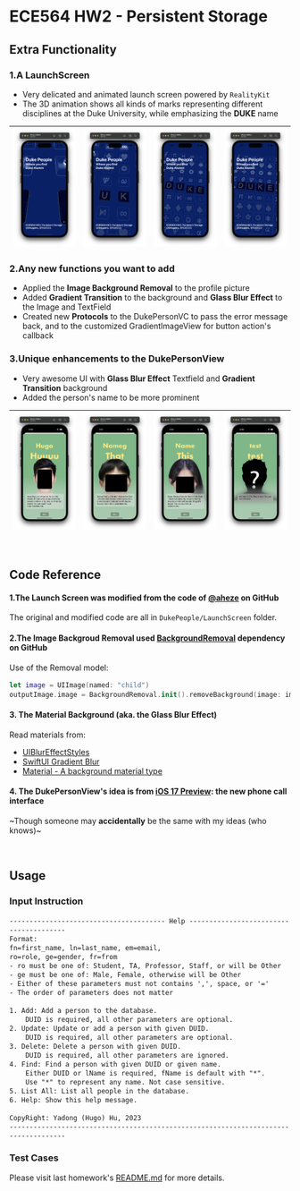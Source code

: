 #  ECE564 HW2 - Persistent Storage

## Extra Functionality

### 1.A LaunchScreen
- Very delicated and animated launch screen powered by ```RealityKit```
- The 3D animation shows all kinds of marks representing different disciplines at the Duke University, while emphasizing the **DUKE** name

|![](Assets/hw2_launchscreen1.png)|![](Assets/hw2_launchscreen2.png)|![](Assets/hw2_launchscreen3.png)|![](Assets/hw2_launchscreen4.png)|
|---|---|---|---|

### 2.Any new functions you want to add
- Applied the **Image Background Removal** to the profile picture
- Added **Gradient Transition** to the background and **Glass Blur Effect** to the Image and TextField
- Created new **Protocols** to the DukePersonVC to pass the error message back, and to the customized GradientImageView for button action's callback

### 3.Unique enhancements to the DukePersonView
- Very awesome UI with **Glass Blur Effect** Textfield and **Gradient Transition** background
- Added the person's name to be more prominent


|![](Assets/hw2_person1.png)|![](Assets/hw2_person2.png)|![](Assets/hw2_person4.png)|![](Assets/hw2_person3.png)|
|---|---|---|---|

<br />

## Code Reference

#### 1.The Launch Screen was modified from the code of [@aheze](https://github.com/aheze/RealityKitLaunchScreen) on GitHub
The original and modified code are all in ```DukePeople/LaunchScreen``` folder.

#### 2.The Image Backgroud Removal used [BackgroundRemoval](https://github.com/Ezaldeen99/BackgroundRemoval) dependency on GitHub
Use of the Removal model:
```swift
let image = UIImage(named: "child")
outputImage.image = BackgroundRemoval.init().removeBackground(image: image!)
```

#### 3. The Material Background (aka. the Glass Blur Effect)
Read materials from:
- [UIBlurEffectStyles](https://ikyle.me/blog/2022/uiblureffectstyle)
- [SwiftUI Gradient Blur](https://github.com/unitedadityaa/SwiftUIGradientBlur)
- [Material - A background material type](https://developer.apple.com/documentation/swiftui/material)

#### 4. The DukePersonView's idea is from [iOS 17 Preview](https://www.apple.com/ios/ios-17-preview/): the new phone call interface
~Though someone may **accidentally** be the same with my ideas (who knows)~


<br />

## Usage

### Input Instruction

```text
--------------------------------------- Help ---------------------------------------
Format:
fn=first_name, ln=last_name, em=email,
ro=role, ge=gender, fr=from
- ro must be one of: Student, TA, Professor, Staff, or will be Other
- ge must be one of: Male, Female, otherwise will be Other
- Either of these parameters must not contains ',', space, or '='
- The order of parameters does not matter

1. Add: Add a person to the database.
    DUID is required, all other parameters are optional.
2. Update: Update or add a person with given DUID.
    DUID is required, all other parameters are optional.
3. Delete: Delete a person with given DUID.
    DUID is required, all other parameters are ignored.
4. Find: Find a person with given DUID or given name.
    Either DUID or lName is required, fName is default with "*".
    Use "*" to represent any name. Not case sensitive.
5. List All: List all people in the database.
6. Help: Show this help message.

CopyRight: Yadong (Hugo) Hu, 2023
------------------------------------------------------------------------------------
```

### Test Cases

Please visit last homework's [README.md](https://gitlab.oit.duke.edu/yh342/ece564hw1/-/blob/main/README.md) for more details.

